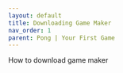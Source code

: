 ```yaml
---
layout: default
title: Downloading Game Maker
nav_order: 1
parent: Pong | Your First Game
---
```


How to download game maker

